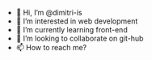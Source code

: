 - 👋 Hi, I’m @dimitri-is
- 👀 I’m interested in web development
- 🌱 I’m currently learning front-end
- 💞️ I’m looking to collaborate on git-hub
- 📫 How to reach me?

<!---
dimitri-is/dimitri-is is a ✨ special ✨ repository because its `README.md` (this file) appears on your GitHub profile.
You can click the Preview link to take a look at your changes.
--->
